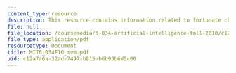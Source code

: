 ```yaml
---
content_type: resource
description: This resource contains information related to fortunate choices.
file: null
file_location: /coursemedia/6-034-artificial-intelligence-fall-2010/c12a7a6a32ad7497b815b6b93b6d5c00_MIT6_034F10_svm.pdf
file_type: application/pdf
resourcetype: Document
title: MIT6_034F10_svm.pdf
uid: c12a7a6a-32ad-7497-b815-b6b93b6d5c00
---
```

